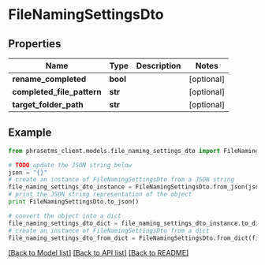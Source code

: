 # FileNamingSettingsDto

## Properties

| Name                       | Type     | Description | Notes      |
| -------------------------- | -------- | ----------- | ---------- |
| **rename_completed**       | **bool** |             | [optional] |
| **completed_file_pattern** | **str**  |             | [optional] |
| **target_folder_path**     | **str**  |             | [optional] |

## Example

```python
from phrasetms_client.models.file_naming_settings_dto import FileNamingSettingsDto

# TODO update the JSON string below
json = "{}"
# create an instance of FileNamingSettingsDto from a JSON string
file_naming_settings_dto_instance = FileNamingSettingsDto.from_json(json)
# print the JSON string representation of the object
print FileNamingSettingsDto.to_json()

# convert the object into a dict
file_naming_settings_dto_dict = file_naming_settings_dto_instance.to_dict()
# create an instance of FileNamingSettingsDto from a dict
file_naming_settings_dto_from_dict = FileNamingSettingsDto.from_dict(file_naming_settings_dto_dict)
```

[[Back to Model list]](../README.md#documentation-for-models) [[Back to API list]](../README.md#documentation-for-api-endpoints) [[Back to README]](../README.md)

